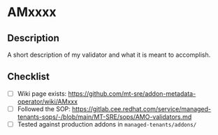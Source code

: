 # AMxxxx

## Description

A short description of my validator and what it is meant to accomplish.

## Checklist

- [ ] Wiki page exists: https://github.com/mt-sre/addon-metadata-operator/wiki/AMxxx
- [ ] Followed the SOP: https://gitlab.cee.redhat.com/service/managed-tenants-sops/-/blob/main/MT-SRE/sops/AMO-validators.md
- [ ] Tested against production addons in `managed-tenants/addons/`

